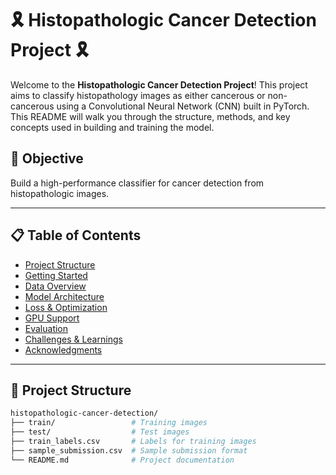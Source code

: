 # 🎗️ Histopathologic Cancer Detection Project 🎗️

Welcome to the **Histopathologic Cancer Detection Project**! This project aims to classify histopathology images as either cancerous or non-cancerous using a Convolutional Neural Network (CNN) built in PyTorch. This README will walk you through the structure, methods, and key concepts used in building and training the model.

## 🌟 Objective

Build a high-performance classifier for cancer detection from histopathologic images.

---

## 📋 Table of Contents

- [Project Structure](#project-structure)
- [Getting Started](#getting-started)
- [Data Overview](#data-overview)
- [Model Architecture](#model-architecture)
- [Loss & Optimization](#loss--optimization)
- [GPU Support](#gpu-support)
- [Evaluation](#evaluation)
- [Challenges & Learnings](#challenges--learnings)
- [Acknowledgments](#acknowledgments)

---

## 📁 Project Structure

```bash
histopathologic-cancer-detection/
├── train/                 # Training images
├── test/                  # Test images
├── train_labels.csv       # Labels for training images
├── sample_submission.csv  # Sample submission format
└── README.md              # Project documentation
